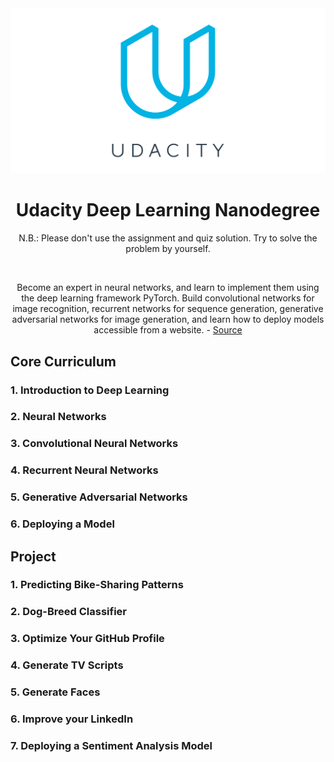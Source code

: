 <div align="center">
    <img src="./Udacity.png">
    <h1>Udacity Deep Learning Nanodegree</h1>
    <p>N.B.: Please don't use the assignment and quiz solution. Try to solve the problem by yourself.</p><br/>
    <p>Become an expert in neural networks, and learn to implement them using the deep learning framework PyTorch. Build convolutional networks for image recognition, recurrent networks for sequence generation, generative adversarial networks for image generation, and learn how to deploy models accessible from a website. - <a href="https://www.udacity.com/course/deep-learning-nanodegree--nd101">Source</a></p>
</div>

## Core Curriculum

### 1. Introduction to Deep Learning

### 2. Neural Networks

### 3. Convolutional Neural Networks

### 4. Recurrent Neural Networks

### 5. Generative Adversarial Networks

### 6. Deploying a Model

## Project

### 1. Predicting Bike-Sharing Patterns

### 2. Dog-Breed Classifier

### 3. Optimize Your GitHub Profile

### 4. Generate TV Scripts

### 5. Generate Faces

### 6. Improve your LinkedIn

### 7. Deploying a Sentiment Analysis Model